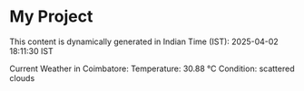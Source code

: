 # My Project

This content is dynamically generated in Indian Time (IST): 2025-04-02 18:11:30 IST


Current Weather in Coimbatore:
Temperature: 30.88 °C
Condition: scattered clouds
